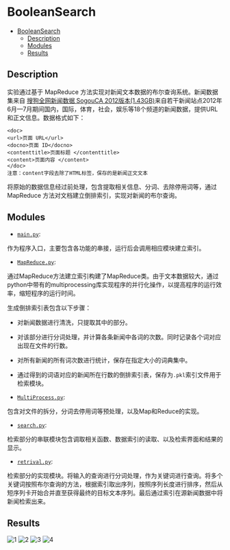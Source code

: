 # BooleanSearch


- [BooleanSearch](#booleansearch)
  - [Description](#description)
  - [Modules](#modules)
  - [Results](#results)



## Description
实验通过基于 MapReduce 方法实现对新闻文本数据的布尔查询系统。新闻数据集来自 [搜狗全网新闻数据 SogouCA 2012版本(1.43GB)](http://www.sogou.com/labs/resource/ca.php)来自若干新闻站点2012年6月—7月期间国内，国际，体育，社会，娱乐等18个频道的新闻数据，提供URL和正文信息。数据格式如下：
```
<doc>
<url>页面 URL</url>
<docno>页面 ID</docno>
<contenttitle>页面标题 </contenttitle>
<content>页面内容 </content>
</doc>
注意：content字段去除了HTML标签，保存的是新闻正文文本
```
将原始的数据信息经过前处理，包含提取相关信息、分词、去除停用词等，通过 MapReduce 方法对文档建立倒排索引，实现对新闻的布尔查询。


## Modules
- [```main.py```](https://github.com/Aman-4-Real/IR-RUCourse/blob/main/BooleanSearch/src/main.py): 

作为程序入口，主要包含各功能的串接，运行后会调用相应模块建立索引。

- [```MapReduce.py```](https://github.com/Aman-4-Real/IR-RUCourse/blob/main/BooleanSearch/src/MapReduce.py): 

通过MapReduce方法建立索引构建了MapReduce类。由于文本数据较大，通过python中带有的multiprocessing库实现程序的并行化操作，以提高程序的运行效率，缩短程序的运行时间。

生成倒排索引表包含以下步骤：
- 对新闻数据进行清洗，只提取其中的<content>部分。
- 对该部分进行分词处理，并计算各条新闻中各词的次数。同时记录各个词对应出现在文件的行数。
- 对所有新闻的所有词次数进行统计，保存在指定大小的词典集中。
- 通过得到的词语对应的新闻所在行数的倒排索引表，保存为```.pkl```索引文件用于检索模块。

- [```MultiProcess.py```](https://github.com/Aman-4-Real/IR-RUCourse/blob/main/BooleanSearch/src/MultiProcess.py): 

包含对文件的拆分，分词去停用词等预处理，以及Map和Reduce的实现。

- [```search.py```](https://github.com/Aman-4-Real/IR-RUCourse/blob/main/BooleanSearch/src/search.py): 

检索部分的串联模块包含调取相关函数、数据索引的读取、以及检索界面和结果的
显示。

- [```retrival.py```](https://github.com/Aman-4-Real/IR-RUCourse/blob/main/BooleanSearch/src/retrival.py): 

检索部分的实现模块。将输入的查询进行分词处理，作为关键词进行查询。将多个关键词按照布尔查询的方法，根据索引取出序列，按照序列长度进行排序，然后从短序列卡开始合并直至获得最终的目标文本序列。最后通过索引在源新闻数据中将新闻检索出来。


## Results

![1](https://github.com/Aman-4-Real/IR-RUCourse/blob/main/BooleanSearch/imgs/1.jpg)
![2](https://github.com/Aman-4-Real/IR-RUCourse/blob/main/BooleanSearch/imgs/2.png)
![3](https://github.com/Aman-4-Real/IR-RUCourse/blob/main/BooleanSearch/imgs/3.png)
![4](https://github.com/Aman-4-Real/IR-RUCourse/blob/main/BooleanSearch/imgs/4.png)



